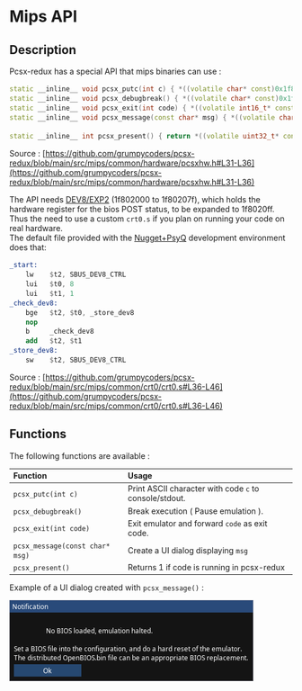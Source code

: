 # Mips API

## Description

Pcsx-redux has a special API that mips binaries can use : 

```cpp
static __inline__ void pcsx_putc(int c) { *((volatile char* const)0x1f802080) = c; }
static __inline__ void pcsx_debugbreak() { *((volatile char* const)0x1f802081) = 0; }
static __inline__ void pcsx_exit(int code) { *((volatile int16_t* const)0x1f802082) = code; }
static __inline__ void pcsx_message(const char* msg) { *((volatile char* const)0x1f802084) = msg; }

static __inline__ int pcsx_present() { return *((volatile uint32_t* const)0x1f802080) == 0x58534350; }
```
Source : [https://github.com/grumpycoders/pcsx-redux/blob/main/src/mips/common/hardware/pcsxhw.h#L31-L36](https://github.com/grumpycoders/pcsx-redux/blob/main/src/mips/common/hardware/pcsxhw.h#L31-L36)

The API needs [DEV8/EXP2](https://psx-spx.consoledev.net/expansionportpio/#exp2-post-registers) (1f802000 to 1f80207f), which holds the hardware register for the bios POST status, to be expanded to 1f8020ff.  
Thus the need to use a custom `crt0.s` if you plan on running your code on real hardware.  
The default file provided with the [Nugget+PsyQ](https://github.com/pcsx-redux/nugget) development environment does that:  

```nasm
_start:
    lw    $t2, SBUS_DEV8_CTRL
    lui   $t0, 8
    lui   $t1, 1
_check_dev8:
    bge   $t2, $t0, _store_dev8
    nop
    b     _check_dev8
    add   $t2, $t1
_store_dev8:
    sw    $t2, SBUS_DEV8_CTRL
```
Source : [https://github.com/grumpycoders/pcsx-redux/blob/main/src/mips/common/crt0/crt0.s#L36-L46](https://github.com/grumpycoders/pcsx-redux/blob/main/src/mips/common/crt0/crt0.s#L36-L46)

## Functions

The following functions are available :

| Function | Usage |
| :- | :- | 
|`pcsx_putc(int c)` | Print ASCII character with code `c` to console/stdout. | 
|`pcsx_debugbreak()` | Break execution ( Pause emulation ). | 
|`pcsx_exit(int code)` | Exit emulator and forward `code` as exit code. | 
|`pcsx_message(const char* msg)` | Create a UI dialog displaying `msg` | 
|`pcsx_present()` | Returns 1 if code is running in pcsx-redux |

Example of a UI dialog created with `pcsx_message()` :  

![pcsx_message() in action](./images/pcsx_message.png)

